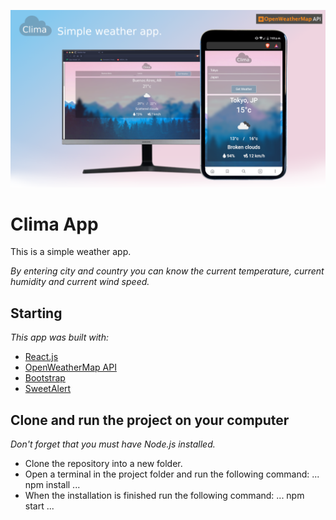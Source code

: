 ![Logo](https://github.com/Kevin170597/Clima-App/blob/master/src/assets/climawallpaper.png)

# Clima App
 
 This is a simple weather app.

 _By entering city and country you can know the current temperature, current humidity and current wind speed._

 ## Starting

 _This app was built with:_

 * [React.js](https://es.reactjs.org/)
 * [OpenWeatherMap API](https://openweathermap.org/api)
 * [Bootstrap](https://getbootstrap.com/)
 * [SweetAlert](https://sweetalert.js.org/guides/)

 ## Clone and run the project on your computer

 _Don't forget that you must have Node.js installed._

 * Clone the repository into a new folder.
 * Open a terminal in the project folder and run the following command:
 ...
 npm install
 ...
 * When the installation is finished run the following command:
 ...
 npm start
 ...

